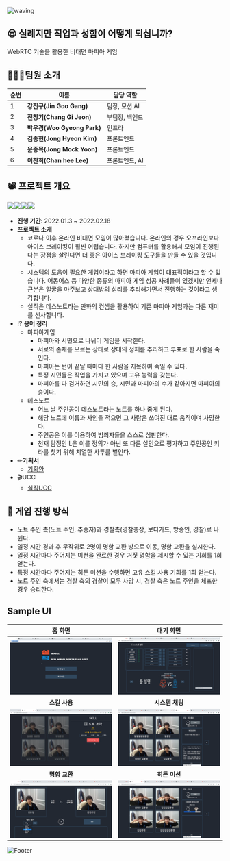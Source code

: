 ![waving](https://capsule-render.vercel.app/api?type=waving&height=200&text=silzick!&fontAlign=80&fontAlignY=40&color=gradient)

##  😎 실례지만 직업과 성함이 어떻게 되십니까?

WebRTC 기술을 활용한 비대면 마피아 게임



## 👨‍👩‍👦팀원 소개

| 순번 | 이름                        | 담당 역할      |
| ---- | --------------------------- | -------------- |
| 1    | **강진구(Jin Goo Gang)**    | 팀장, 모션 AI  |
| 2    | **전창기(Chang Gi Jeon)**   | 부팀장, 백엔드 |
| 3    | **박우경(Woo Gyeong Park)** | 인프라         |
| 4    | **김종현(Jong Hyeon Kim)**  | 프론트엔드     |
| 5    | **윤종목(Jong Mock Yoon)**  | 프론트엔드     |
| 6    | **이찬희(Chan hee Lee)**    | 프론트엔드, AI |



## 📽️ 프로젝트 개요

<img src ="https://img.shields.io/badge/Framework-Vue.js-blue"/><img src ="https://img.shields.io/badge/Framework-vuex-blue"/><img src ="https://img.shields.io/badge/WebRTC-Openvidu-green"/><img src ="https://img.shields.io/badge/Motion%20AI-TeachableMachine-brightgreen"/>

- **진행 기간**: 2022.01.3 ~ 2022.02.18
- **프로젝트 소개**
  - 코로나 이후 온라인 비대면 모임이 많아졌습니다. 온라인의 경우 오프라인보다 아이스 브레이킹이 훨씬 어렵습니다. 하지만 컴퓨터를 활용해서 모임이 진행된다는 장점을 살린다면 더 좋은 아이스 브레이킹 도구들을 만들 수 있을 것입니다.
  - 시스템의 도움이 필요한 게임이라고 하면 마피아 게임이 대표적이라고 할 수 있습니다. 어몽어스 등 다양한 종류의 마피아 게임 성공 사례들이 있겠지만 언제나 근본은 얼굴을 마주보고 상대방의 심리를 추리해가면서 진행하는 것이라고 생각합니다.
  - 실직은 데스노트라는 만화의 컨셉을 활용하여 기존 마피아 게임과는 다른 재미를 선사합니다.
- ⁉️ **용어 정리**
  - 마피아게임
    - 마피아와 시민으로 나뉘어 게임을 시작한다.
    - 서로의 존재를 모르는 상태로 상대의 정체를 추리하고 투표로 한 사람을 죽인다.
    - 마피아는 턴이 끝날 때마다 한 사람을 지목하여 죽일 수 있다.
    - 특정 시민들은 직업을 가지고 있으며 고유 능력을 갖는다.
    - 마피아를 다 검거하면 시민의 승, 시민과 마피아의 수가 같아지면 마피아의 승이다.
  - 데스노트
    - 어느 날 주인공이 데스노트라는 노트를 하나 줍게 된다.
    - 해당 노트에 이름과 사인을 적으면 그 사람은 쓰여진 대로 움직이며 사망한다.
    - 주인공은 이를 이용하여 범죄자들을 스스로 심판한다.
    - 천재 탐정인 L은 이를 정의가 아닌 또 다른 살인으로 평가하고 주인공인 키라를 찾기 위해 치열한 사투를 벌인다.
- ✏**기획서**
  - [기획안](https://silzick.notion.site/dd91cfac0ec1448a9f1b08f7cd572907)
- 🎬UCC
  - [실직UCC](https://youtu.be/WVQtWBEhl64)



## 🎲 게임 진행 방식

- 노트 주인 측(노트 주인, 추종자)과 경찰측(경찰총장, 보디가드, 방송인, 경찰)로 나뉜다.
- 일정 시간 경과 후 무작위로 2명이 명함 교환 방으로 이동, 명함 교환을 실시한다.
- 일정 시간마다 주어지는 미션을 완료한 경우 거짓 명함을 제시할 수 있는 기회를 1회 얻는다.
- 특정 시간마다 주어지는 히든 미션을 수행하면 고유 스킬 사용 기회를 1회 얻는다.
- 노트 주인 측에서는 경찰 측의 경찰이 모두 사망 시, 경찰 측은 노트 주인을 체포한 경우 승리한다.



## Sample UI

|               **홈 화면**               |             **대기 화면**              |
| :-------------------------------------: | :------------------------------------: |
|   ![대기화면](README.assets\home.png)   | ![대기화면](README.assets\waiting.png) |
|              **스킬 사용**              |            **시스템 채팅**             |
| ![스킬사용](README.assets/useSkill.png) | ![스킬사용](README.assets/system.png)  |
|              **명함 교환**              |             **히든 미션**              |
| ![스킬사용](README.assets/exchange.png) | ![스킬사용](README.assets/hidden.png)  |

![Footer](https://capsule-render.vercel.app/api?type=waving&color=auto&height=200&section=footer)
